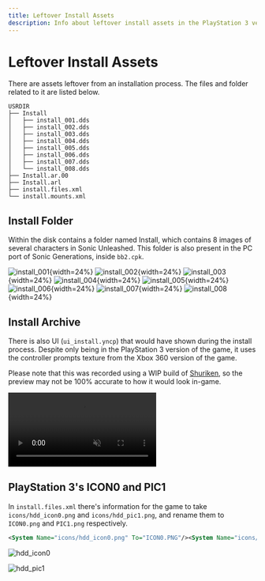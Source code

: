```yaml
---
title: Leftover Install Assets
description: Info about leftover install assets in the PlayStation 3 version of Sonic Unleashed
---
```

# Leftover Install Assets
There are assets leftover from an installation process. The files and folder related to it are listed below.

``` text
USRDIR
├── Install
│   ├── install_001.dds
│   ├── install_002.dds
│   ├── install_003.dds
│   ├── install_004.dds
│   ├── install_005.dds
│   ├── install_006.dds
│   ├── install_007.dds
│   └── install_008.dds
├── Install.ar.00
├── Install.arl
├── install.files.xml
└── install.mounts.xml
```

## Install Folder
Within the disk contains a folder named Install, which contains 8 images of several characters in Sonic Unleashed. This folder is also present in the PC port of Sonic Generations, inside `bb2.cpk`.

![install_001](assets/install/install_001.png){width=24%}
![install_002](assets/install/install_002.png){width=24%}
![install_003](assets/install/install_003.png){width=24%}
![install_004](assets/install/install_004.png){width=24%}
![install_005](assets/install/install_005.png){width=24%}
![install_006](assets/install/install_006.png){width=24%}
![install_007](assets/install/install_007.png){width=24%}
![install_008](assets/install/install_008.png){width=24%}

## Install Archive
There is also UI (`ui_install.yncp`) that would have shown during the install process. Despite only being in the PlayStation 3 version of the game, it uses the controller prompts texture from the Xbox 360 version of the game.

Please note that this was recorded using a WIP build of [Shuriken](https://github.com/crash5band/Shuriken), so the preview may not be 100% accurate to how it would look in-game.

<video autoplay loop muted defaultmuted playsinline>
  <source src="../assets/install/ui_install.webm" type="video/webm">
</video>

## PlayStation 3's ICON0 and PIC1
In `install.files.xml` there's information for the game to take `icons/hdd_icon0.png` and `icons/hdd_pic1.png`, and rename them to `ICON0.png` and `PIC1.png` respectively.

``` xml title="install.files.xml"
<System Name="icons/hdd_icon0.png" To="ICON0.PNG"/><System Name="icons/hdd_pic1.png" To="PIC1.PNG"/>
```

![hdd_icon0](assets/install/hdd_icon0.png)

![hdd_pic1](assets/install/hdd_pic1.png)
